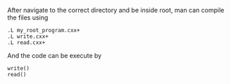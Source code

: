 After navigate to the correct directory and be inside root, man can compile the files using
```
.L my_root_program.cxx+
.L write.cxx+
.L read.cxx+
```
And the code can be execute by
```
write()
read()
```
